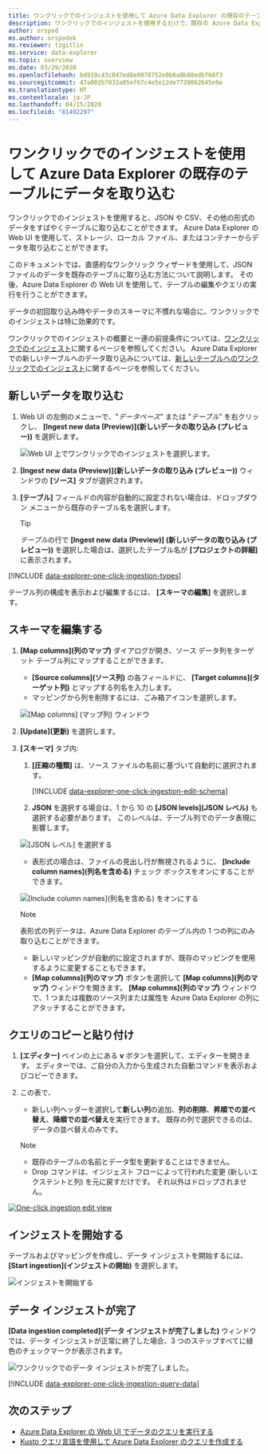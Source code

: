 ```yaml
---
title: ワンクリックでのインジェストを使用して Azure Data Explorer の既存のテーブルにデータを取り込む
description: ワンクリックでのインジェストを使用するだけで、既存の Azure Data Explorer テーブルにデータを取り込み (読み込み) ます。
author: orspod
ms.author: orspodek
ms.reviewer: tzgitlin
ms.service: data-explorer
ms.topic: overview
ms.date: 03/29/2020
ms.openlocfilehash: bd919c43c847ed6e0078752e0b6a0b88edbf68f3
ms.sourcegitcommit: 47a002b7032a05ef67c4e5e12de7720062645e9e
ms.translationtype: HT
ms.contentlocale: ja-JP
ms.lasthandoff: 04/15/2020
ms.locfileid: "81492297"
---
```

# <a name="use-one-click-ingestion-to-ingest-data-to-an-existing-table-in-azure-data-explorer"></a>ワンクリックでのインジェストを使用して Azure Data Explorer の既存のテーブルにデータを取り込む

ワンクリックでのインジェストを使用すると、JSON や CSV、その他の形式のデータをすばやくテーブルに取り込むことができます。 Azure Data Explorer の Web UI を使用して、ストレージ、ローカル ファイル、またはコンテナーからデータを取り込むことができます。 

このドキュメントでは、直感的なワンクリック ウィザードを使用して、JSON ファイルのデータを既存のテーブルに取り込む方法について説明します。 その後、Azure Data Explorer の Web UI を使用して、テーブルの編集やクエリの実行を行うことができます。

データの初回取り込み時やデータのスキーマに不慣れな場合に、ワンクリックでのインジェストは特に効果的です。 

ワンクリックでのインジェストの概要と一連の前提条件については、[ワンクリックでのインジェスト](ingest-data-one-click.md)に関するページを参照してください。
Azure Data Explorer での新しいテーブルへのデータ取り込みについては、[新しいテーブルへのワンクリックでのインジェスト](one-click-ingestion-new-table.md)に関するページを参照してください。

## <a name="ingest-new-data"></a>新しいデータを取り込む

1. Web UI の左側のメニューで、"*データベース*" または "*テーブル*" を右クリックし、 **[Ingest new data (Preview)]\(新しいデータの取り込み (プレビュー)\)** を選択します。

    ![Web UI 上でワンクリックでのインジェストを選択します。](media/one-click-ingestion-existing-table/one-click-ingestion-in-webui.png)   
 
1. **[Ingest new data (Preview)]\(新しいデータの取り込み (プレビュー)\)** ウィンドウの **[ソース]** タブが選択されます。

1. **[テーブル]** フィールドの内容が自動的に設定されない場合は、ドロップダウン メニューから既存のテーブル名を選択します。
    > [!TIP]
    > *テーブル*の行で **[Ingest new data (Preview)] (新しいデータの取り込み (プレビュー))** を選択した場合は、選択したテーブル名が **[プロジェクトの詳細]** に表示されます。

[!INCLUDE [data-explorer-one-click-ingestion-types](includes/data-explorer-one-click-ingestion-types.md)]
    
テーブル列の構成を表示および編集するには、 **[スキーマの編集]** を選択します。

## <a name="edit-the-schema"></a>スキーマを編集する

1. **[Map columns]\(列のマップ\)** ダイアログが開き、ソース データ列をターゲット テーブル列にマップすることができます。 
    * **[Source columns]\(ソース列\)** の各フィールドに、 **[Target columns]\(ターゲット列\)** とマップする列名を入力します。
    * マッピングから列を削除するには、ごみ箱アイコンを選択します。

    ![[Map columns] (マップ列) ウィンドウ](media/one-click-ingestion-existing-table/map-columns.png)

1. **[Update]\(更新\)** を選択します。
1. **[スキーマ]** タブ内:
    1. **[圧縮の種類]** は、ソース ファイルの名前に基づいて自動的に選択されます。

        [!INCLUDE [data-explorer-one-click-ingestion-edit-schema](includes/data-explorer-one-click-ingestion-edit-schema.md)]
        
    1. **JSON** を選択する場合は、1 から 10 の **[JSON levels]\(JSON レベル\)** も選択する必要があります。 このレベルは、テーブル列でのデータ表現に影響します。

    ![[JSON レベル] を選択する](media/one-click-ingestion-existing-table/json-levels.png)

    * 表形式の場合は、ファイルの見出し行が無視されるように、 **[Include column names]\(列名を含める\)** チェック ボックスをオンにすることができます。
        
    ![[Include column names]\(列名を含める\) をオンにする](media/one-click-ingestion-existing-table/non-json-format.png)

    > [!Note]
    > 表形式の列データは、Azure Data Explorer のテーブル内の 1 つの列にのみ取り込むことができます。 

    * 新しいマッピングが自動的に設定されますが、既存のマッピングを使用するように変更することもできます。 
    * **[Map columns]\(列のマップ\)** ボタンを選択して **[Map columns]\(列のマップ\)** ウィンドウを開きます。 **[Map columns]\(列のマップ\)** ウィンドウで、1 つまたは複数のソース列または属性を Azure Data Explorer の列にアタッチすることができます。

## <a name="copy-and-paste-queries"></a>クエリのコピーと貼り付け

1. **[エディター]** ペインの上にある **v** ボタンを選択して、エディターを開きます。 エディターでは、ご自分の入力から生成された自動コマンドを表示およびコピーできます。 
1. この表で、 
    * 新しい列ヘッダーを選択して**新しい列**の追加、**列の削除**、**昇順での並べ替え**、**降順での並べ替え**を実行できます。 既存の列で選択できるのは、データの並べ替えのみです。

    > [!Note]
    > * 既存のテーブルの名前とデータ型を更新することはできません。
    > * Drop コマンドは、インジェスト フローによって行われた変更 (新しいエクステントと列) を元に戻すだけです。 それ以外はドロップされません。

[![](media/one-click-ingestion-existing-table/edit-view.png "One-click ingestion edit view")](media/one-click-ingestion-existing-table/edit-view.png#lightbox) 

## <a name="start-ingestion"></a>インジェストを開始する

テーブルおよびマッピングを作成し、データ インジェストを開始するには、 **[Start ingestion]\(インジェストの開始\)** を選択します。

![インジェストを開始する](media/one-click-ingestion-existing-table/start-ingestion.png)

## <a name="data-ingestion-completed"></a>データ インジェストが完了

**[Data ingestion completed]\(データ インジェストが完了しました\)** ウィンドウでは、データ インジェストが正常に終了した場合、3 つのステップすべてに緑色のチェックマークが表示されます。
 
![ワンクリックでのデータ インジェストが完了しました。](media/one-click-ingestion-existing-table/one-click-data-ingestion-complete.png)

[!INCLUDE [data-explorer-one-click-ingestion-query-data](includes/data-explorer-one-click-ingestion-query-data.md)]

## <a name="next-steps"></a>次のステップ

* [Azure Data Explorer の Web UI でデータのクエリを実行する](/azure/data-explorer/web-query-data)
* [Kusto クエリ言語を使用して Azure Data Explorer のクエリを作成する](/azure/data-explorer/write-queries)
